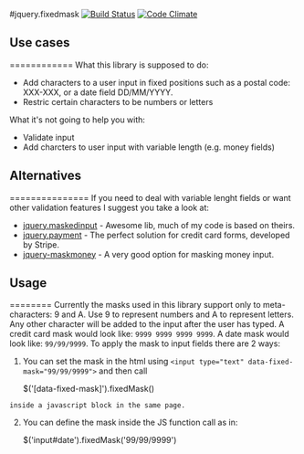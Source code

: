 #jquery.fixedmask [![Build Status](https://travis-ci.org/diogob/jquery.fixedmask.svg?branch=master)](https://travis-ci.org/diogob/jquery.fixedmask) [![Code Climate](https://codeclimate.com/github/diogob/jquery.fixedmask/badges/gpa.svg)](https://codeclimate.com/github/diogob/jquery.fixedmask)

## Use cases
============
What this library is supposed to do:
  
  * Add characters to a user input in fixed positions such as a postal code: XXX-XXX, or a date field DD/MM/YYYY.
  * Restric certain characters to be numbers or letters
  
What it's not going to help you with:

  * Validate input
  * Add charcters to user input with variable length (e.g. money fields)

## Alternatives
===============
If you need to deal with variable lenght fields or want other validation features I suggest you take a look at:
  
  * [jquery.maskedinput](https://github.com/digitalBush/jquery.maskedinput) - Awesome lib, much of my code is based on theirs.
  * [jquery.payment](https://github.com/stripe/jquery.payment) - The perfect solution for credit card forms, developed by Stripe.
  * [jquery-maskmoney](https://github.com/plentz/jquery-maskmoney) - A very good option for masking money input.
  
## Usage
========
Currently the masks used in this library support only to meta-characters: 9 and A. Use 9 to represent numbers and A to represent letters. Any other character will be added to the input after the user has typed. A credit card mask would look like: ```9999 9999 9999 9999```. A date mask would look like: ```99/99/9999```. To apply the mask to input fields there are 2 ways:

  1. You can set the mask in the html using ```<input type="text" data-fixed-mask="99/99/9999">``` and then call
  
        $('[data-fixed-mask]').fixedMask()
    
    inside a javascript block in the same page.
  2. You can define the mask inside the JS function call as in:

        $('input#date').fixedMask('99/99/9999')
